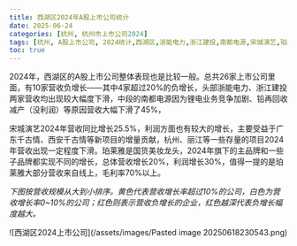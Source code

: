 ```yaml
---
title: 西湖区2024年A股上市公司统计
date: 2025-06-24
categories: [杭州, 杭州市上市公司2024]
tags: [杭州, A股上市公司, 2024统计,西湖区,浙能电力,浙江建投,南都电源,宋城演艺,珀莱雅]     # TAG names should always be lowercase
toc: true
---
```


2024年，西湖区的A股上市公司整体表现也是比较一般。总共26家上市公司里面，有10家营收负增长——其中4家超过20%的负增长，头部浙能电力、浙江建投两家营收均出现较大幅度下滑，中段的南都电源因为锂电业务竞争加剧、铅再回收减产（没利润）等原因营收大幅下滑了45%，

宋城演艺2024年营收同比增长25.5%，利润方面也有较大的增长，主要受益于广东千古情、西安千古情等新项目的增量贡献，杭州、丽江等一些存量的项目2024年营收出现一定程度下滑。珀莱雅是国货美妆龙头，2024年旗下的主品牌和一些子品牌都实现不同的增长，总体营收增长20%，利润增长30%，值得一提的是珀莱雅大部分营收来自线上，毛利率70%以上。

*下图按营收规模从大到小排序。黄色代表营收增长率超过10%的公司，白色为营收增长率0~10%的公司；红色则表示营收负增长的企业，红色越深代表负增长幅度越大。*


![西湖区2024上市公司](/assets/images/Pasted image 20250618230543.png)
